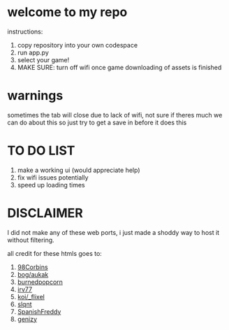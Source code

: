 
# welcome to my repo
instructions:
1. copy repository into your own codespace 
2. run app.py
3. select your game!
4. MAKE SURE: turn off wifi once game downloading of assets is finished
# warnings
sometimes the tab will close due to lack of wifi, not sure if theres much we can do about this so just try to get a save in before it does this

# TO DO LIST
1. make a working ui (would appreciate help)
2. fix wifi issues potentially
3. speed up loading times

# DISCLAIMER
I did not make any of these web ports, i just made a shoddy way to host it without filtering. 

all credit for these htmls goes to:
1. [98Corbins](https://98cornbin.netlify.app/)
2. [bog/aukak](https://github.com/aukak)
3. [burnedpopcorn](https://github.com/burnedpopcorn)
4. [irv77](https://github.com/irv77)
5. [koi/_flixel](https://oldgrounds.xyz/)
6. [slqnt](https://github.com/slqntdevss)
7. [SpanishFreddy](https://github.com/spanishfreddy)
8. [genizy](https://github.com/genizy)
